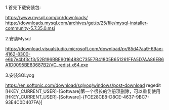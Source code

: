 1.首先下载安装包:   

   https://www.mysql.com/cn/downloads/
   https://downloads.mysql.com/archives/get/p/25/file/mysql-installer-community-5.7.35.0.msi
   
   
2.安装Mysql

  https://download.visualstudio.microsoft.com/download/pr/85d47aa9-69ae-4162-8300-e6b7e4bf3cf3/52B196BBE9016488C735E7B41805B651261FFA5D7AA86EB6A1D0095BE83687B2/VC_redist.x64.exe

3.安装SQLyog

https://en.softonic.com/download/sqlyog/windows/post-download
regedit [HKEY_CURRENT_USER]-[Software]第一个很长的注册项删除，可以重复使用
[HKEY_CURRENT_USER]-[Software]-{FCE28CE8-D8CE-4637-9BC7-93E4C0D407FA}]
